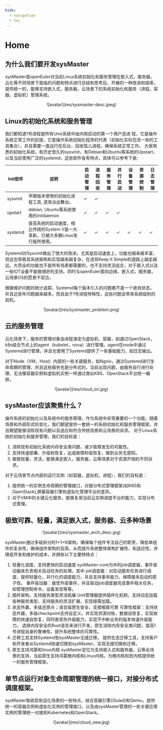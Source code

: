 ```yaml
---
hide:
  - navigation
  - toc
---
```

# Home

## 为什么我们要开发sysMaster

sysMaster是openEuler对当前Linux系统初始化和服务管理在嵌入式，服务器，云化等不同场景下面临的问题和特点进行总结和思考后，开展的一种改进和探索，提供统一的，能够支持嵌入式，服务器，云场景下的系统初始化和服务（进程，容器，虚拟机）管理系统。

<center>![avatar](res/sysmaster-desc.jpeg)</center>

## Linux的初始化系统和服务管理

我们都知道1号进程是所有Unix系统中由内核启动的第一个用户态进 程，它是操作系统正常工作的前提，它是操作系统初始化程序的代表（初始化实际包含一些的工具集合），并且需要一直运行在后台，回收孤儿进程，确保系统正常工作。
大家熟悉的初始化系统，有历史悠久的sysvinit，有Debian和Ubuntu等系统的Upstart，以及当前使用广泛的systemd，这些软件各有特点，具体可以参考下表:

| Init软件 | 说明                                                                             | 启动管理 | 进程回收 | 服务管理 | 并行启动 | 设备管理 | 资源控制 | 日志管理 |
| -------- | -------------------------------------------------------------------------------- | -------- | -------- | -------- | -------- | -------- | -------- | -------- |
| sysvinit | 早期版本使用的初始化进程工具,  逐渐淡出舞台。                                    | ✓        | ✓        |          |          |          |          |          |
| upstart  | debian,  Ubuntu等系统使用的initdaemon                                            | ✓        | ✓        | ✓        | ✓        |          |          |          |
| systemd  | 提高系统的启动速度，相比传统的System  V是一大革新，已被大多数Linux发行版所使用。 | ✓        | ✓        | ✓        | ✓        | ✓        | ✓        | ✓        |


Systemd对Sysvinit做出了很大的改进，尤其是启动速度上，功能也越来越丰富，但这也导致其系统架构和实现越来越复杂，在违背Keep It Simple的道路上越走越远。大而全的功能也不是所有场景都需要的，也不支持灵活组合，对于嵌入式以及一些IOT设备不能做很好的支持。同时与openEuler面向边缘，嵌入式，服务器，云场景OS的愿景不契合。

根据维护问题的统计追踪，Systemd每个版本引入的问题都不是一个收敛状态，并且近些年问题越来越多。而且由于1号进程特殊性，这些问题会带来系统级别的宕机。

<center>![avatar](res/sysmaster_problem.png)</center>

## 云的服务管理

云化场景下，服务的管理对象由进程演变为虚拟机、容器，如通过OpenStack，k8s结合节点上的agent（kubelet，nova）进行管理。agent在node中通过Systemd进行管理，并且也使用了Systemd提供了一些基础能力，如日志输出。

对于Node（VM，Host）内部的一些关键服务，如Ngnix，通过Systemd进行生命周期的管理，并且这些服务也是分布式的，当前出现问题，由服务自行进行处理，无法像容器实例和虚拟机实例一样通过类似K8S、OpenStack平台统一编排。

<center>![avatar](res/cloud_ori.jpg)</center>

## sysMaster应该聚焦什么？

操作系统的初始化以及系统中的服务管理，作为系统中非常重要的一个功能，随着场景和外部形式的变化，我们期望提供一套统一的系统初始化和服务管理框架，并且期望能够消除现有问题以及适应和符合传统场景和云场景的诉求。
对于Linux系统的初始化和服务管理，我们的目标是：

1. 消除现有初始化系统内存安全类问题，减少故障发生的可能性。
2. 支持快速部署、升级和恢复，达成故障秒级恢复，做到业务无感知。
3. 极致轻量，灵活，能够满足嵌入，服务器，云等场景对于资源开销的不同诉求。

对于云场景节点内部的运行实例（如容器，虚拟机，进程），我们的目标是：

1. 提供统一的实例生命周期的管理接口，对接分布式管理框架(如K8S和OpenStack),屏蔽容器引擎和虚拟化管理平台的差异。
2. 对于VM中的关键云化服务，能够复用当前云实例调度平台的能力，实现分布式管理。

## 极致可靠、轻量，满足嵌入式，服务器、云多种场景

<center>![avatar](res/sysmaster_arch_desc.jpg)</center>

sysMaster通过多级拆分的1+1+N架构，确保每个组件专注自己的职责，降低单组件的复杂性，确保组件架构的及简，从而提升系统整体架构扩展性，和适应性，并降低开发和维护的成本，并拥有以下主要特特点：

1. 轻量化调度，支持更快的启动速度
sysMaster-core为中的job调度器，事件驱动器来负责相关启动任务的处理，其中
job调度器：对启动服务任务进行调度，提供轻量化，并行化的调度能力，并且支持事务能力，保障服务启动的原子性。
事件驱动器：接受外部事件，并且驱动job调度器完成事件相关任务，如管理控制命令，设备发现等等。
2. 插件架构，支持服务类型灵活拓展
Unit管理器提供插件化机制，支持动态加载各种服务类型，支持服务的灵活扩展，实现按需加载。
3. 状态外置，多级还原点；语言级原生安全，支撑极致可靠
可靠性框架：支持状态外置，多级checkpoint支持自定义，并实现资源对账，数据自恢复，实现故障的快速自恢复，同时直至热升级能力，实现不中断业务的版本快速升级能力。
选择内存安全的Rust语言来进行开发，原生消除内存安全类问题，提高1号进程自身的鲁棒性，提升系统整体的可靠性。
4. 迁移工具支持Systemd到sysMaster无缝迁移。
提供生态迁移工具，支持客户和开发者从Systemd快速切换到sysMaster，实现无缝切换和迁移。
5. 原生支持鸿蒙和linux内核
sysMaster定位为支持嵌入式和服务器，云等全场景的支持，当前原生支持鸿蒙微内核和Linux内核。为微内核和宏内核提供统一的服务管理框架。

## 单节点运行对象生命周期管理的统一接口，对接分布式调度框架。

sysMaster吸收现有运化场景的一些特点，结合容器引擎(iSulad)和Qemu，提供统一的容器实例和虚拟化实例的管理接口，以及由sysMaster管理的一些关键应用实例的管理统一对接到Kubernetes和OpenStack。

<center>![avatar](res/cloud_new.jpg)</center>
